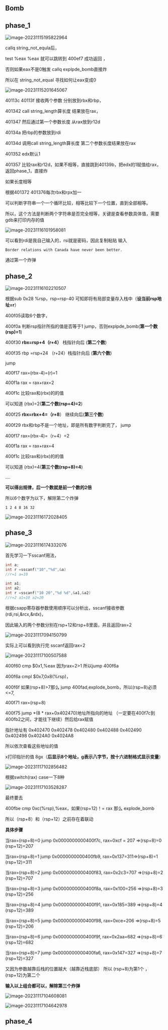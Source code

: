 ## Bomb

## phase_1

![image-20231115195822964](assets/Bomb_LAB/image-20231115195822964.png)

callq string_not_equla后，

test %eax %eax 就可以跳转到 400ef7 成功返回 ，

否则如果eax不是0触发 callq explpde_bomb直接炸

所以在 string_not_equal 寻找如何让eax变成0

![image-20231115201645067](assets/Bomb_LAB/image-20231115201645067.png)

40113c 40113f 接收两个参数 分别放到rbx和rbp，

401342 call string_length算长度 结果放在rax，

401347 然后通过第一个参数长度 从rax放到r12d

40134a 把rbp的参数放到rdi 

40134d 调用call string_length算长度 第二个参数长度结果放在rax

401352 edx默认1

401357 比较rax和r12d，如果不相等，直接跳到40139b，把edx的1赋值给rax，返回phase_1，直接炸



如果长度相等

根据401372 401376每次rbx和rpx加一

可以判断字符串一个一个循环比较，相等比较下一个位置，直到全部相等。

所以，这个方法是判断两个字符串是否完全相等，关键是查看参数具体值，需要gdb来打印内存的值

![image-20231116101958081](assets/Bomb_LAB/image-20231116101958081.png)

可以看到rdi是我自己输入的，rsi就是密码，因此复制粘贴 输入 

```
Border relations with Canada have never been better.
```

通过第一个炸弹

## phase_2

![image-20231116102210507](assets/Bomb_LAB/image-20231116102210507.png)



根据sub 0x28 %rsp，rsp=rsp-40 可知即将有局部变量存入栈中（**设当前rsp地址=r**）

400f05读取6个数字，

400f0a  判断rsp指针所指的值是否等于1 jump，否则explpde_bomb(**第一个数(rsp)=1**)



400f30 **rbx=rsp+4（r+4）** 栈指针向后 (**第二个数**)

400f35 rbp =rsp+24 （r+24）栈指针向后 (**第六个数**)

jump

400f17 rax=(rbx-4)=(r)=1

400f1a rax = rax+rax=2

400f1c 比较rax和(rbx)的的值 

可以知道 (rbx)=2(**第二个数(rsp+4)=2**)



400f25 **rbx=rbx+4=（r+8**） 继续向后(**第三个数**)

400f29 rbx和rbp不是一个地址，即是所有数字判断完了， jump

400f17 rax=(rbx-4)=（r+4）=2

400f1a rax = rax+rax=4

400f1c 比较rax和(rbx)的的值 

可以知道 (rbx)=4(**第三个数(rsp+8)=4**)

....

**可以得出规律，后一个数就是前一个数的2倍**

所以6个数字为以下，解除第二个炸弹

```
1 2 4 8 16 32
```

![image-20231116172028405](assets/Bomb_LAB/image-20231116172028405.png)

## phase_3

![image-20231116174332076](assets/Bomb_LAB/image-20231116174332076.png)

首先学习一下sscanf用法，

```c
int a;
int r =sscanf("10","%d",&a)
//r=1 a=10
    
int a1;
int a2;
int r =sscanf("10 20","%d %d",&a1,&a2)
//r=2 a1=10 a2=20
```

根据csapp寄存器参数使用顺序可以分析出，sscanf接收参数(rdi,rsi,&rcx,&rdx)，

因此输入的两个参数分别在rsp+12和rsp+8里面，并且返回rax=2

![image-20231117094150799](assets/Bomb_LAB/image-20231117094150799.png)

实际上可以看到执行完 sscanf返回rax=2

![image-20231117100507588](assets/Bomb_LAB/image-20231117100507588.png)



400f60 cmp    $0x1,%eax    因为rax=2>1 所以jump 400f6a

400f6a cmpl $0x7,0x8(%rsp)， 

400f6f 如果(rsp+8)>7那么 jump 400fad,explode_bomb，所以(rsp+8)必须<=7,

400f71 rax=(rsp+8)

400f75  jump \*(8 \* rax+0x402470)地址所指向的地址  （一定要在400f7c到400fb2之间，才能往下继续）然后给rax赋值

指针地址有 0x402470  0x402478 0x402480 0x402488 0x402490   0x402498  0x4024A0  0x4024A8

所以依次查看这些地址的值

x打印指针的值 8gx（**后显示8个地址，g表示八字节，按十六进制格式显示变量**）

![image-20231117102856482](assets/Bomb_LAB/image-20231117102856482.png)

根据switch(rax) case一下8种

![image-20231117103528287](assets/Bomb_LAB/image-20231117103528287.png)

最终要去 

400fbe  cmp    0xc(%rsp),%eax，如果(rsp+12)！= rax 那么 explode_bomb

所以（rsp+8）和（rsp+12）之前存在着联动

**具体步骤**

当rax=(rsp+8)=0  jump 0x0000000000400f7c, rax=0xcf = 207   =>(rsp+8)=0  (rsp+12)=207   

当rax=(rsp+8)=1  jump 0x0000000000400fb9, rax=0x137=311=>(rsp+8)=1  (rsp+12)=311

当rax=(rsp+8)=2  jump 0x0000000000400f83, rax=0x2c3=707  =>(rsp+8)=2  (rsp+12)=707

当rax=(rsp+8)=3  jump 0x0000000000400f8a, rax=0x100=256  =>(rsp+8)=3  (rsp+12)=256  

当rax=(rsp+8)=4  jump 0x0000000000400f91, rax=0x185=389  =>(rsp+8)=4  (rsp+12)=389  

当rax=(rsp+8)=5  jump 0x0000000000400f98, rax=0xce=206  =>(rsp+8)=5  (rsp+12)=206  

当rax=(rsp+8)=6  jump 0x0000000000400f9f, rax=0x2aa=682  =>(rsp+8)=6  (rsp+12)=682  

当rax=(rsp+8)=7  jump 0x0000000000400fa6, rax=0x147=327  =>(rsp+8)=7  (rsp+12)=327  

又因为参数越靠后栈的位置越大（越靠近栈底部）  所以 (rsp+8)为第1个 ，(rsp+12)为第二个

**输入以上组合都可以，解除第三个炸弹**

![image-20231117104608081](assets/Bomb_LAB/image-20231117104608081.png)



![image-20231117104642978](assets/Bomb_LAB/image-20231117104642978.png)

## phase_4
